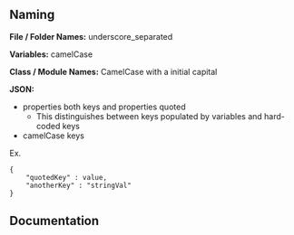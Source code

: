 ## Naming

**File / Folder Names:** underscore_separated

**Variables:** camelCase

**Class / Module Names:** CamelCase with a initial capital

**JSON:** 
* properties both keys and properties quoted
  * This distinguishes between keys populated by variables and hard-coded keys 
* camelCase keys

Ex.

    {
        "quotedKey" : value,
        "anotherKey" : "stringVal"
    }

## Documentation


